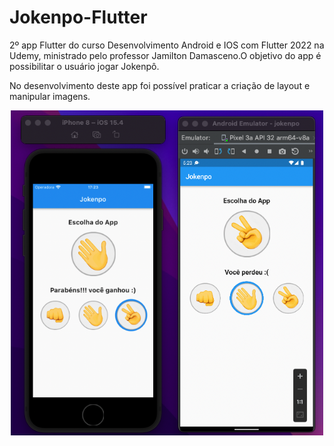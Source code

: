 # Jokenpo-Flutter
2º app Flutter do curso Desenvolvimento Android e IOS com Flutter 2022 na Udemy, ministrado pelo professor Jamilton Damasceno.O objetivo do app é possibilitar o usuário jogar Jokenpô.

No desenvolvimento deste app foi possível praticar a criação de layout e manipular imagens.

<p align="center">
  <img src="https://github.com/Gilbert097/Jokenpo-Flutter/blob/3c280a8b61431bbbf60ed0594c74c51e7f45bae5/imagem-app.png" width="500" title="Imagem App">
</p>
